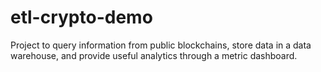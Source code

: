 # etl-crypto-demo
Project to query information from public blockchains, store data in a data warehouse, and provide useful analytics through a metric dashboard.
